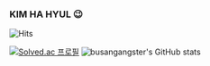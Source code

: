 ### KIM HA HYUL 😉

<!--
**busangangster/busangangster** is a ✨ _special_ ✨ repository because its `README.md` (this file) appears on your GitHub profile.

Here are some ideas to get you started:

- 🔭 I’m currently working on ...
- 🌱 I’m currently learning ...
- 👯 I’m looking to collaborate on ...
- 🤔 I’m looking for help with ...
- 💬 Ask me about ...
- 📫 How to reach me: ...
- 😄 Pronouns: ...
- ⚡ Fun fact: ...
-->
![Hits](https://hits.seeyoufarm.com/api/count/incr/badge.svg?url=https%3A%2F%2Fgithub.com%2Fkim-soohyeon&count_bg=%23FFDAC7&title_bg=%23FFADAD&icon=&icon_color=%23E7E7E7&title=hits&edge_flat=false)

[![Solved.ac
프로필](http://mazassumnida.wtf/api/v2/generate_badge?boj=busangangster)](https://solved.ac/busangangster)
![busangangster's GitHub stats](https://github-readme-stats.vercel.app/api?username=busangangster&show_icons=true&theme=tokyonight)
